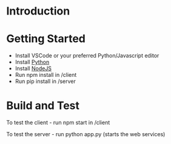 # Introduction 

# Getting Started
 - Install VSCode or your preferred Python/Javascript editor
 - Install [Python](https://www.python.org/?downloads)
 - Install [NodeJS](https://nodejs.org/en/download)
 - Run npm install in /client
 - Run pip install in /server

# Build and Test

To test the client - run npm start in /client

To test the server - run python app.py (starts the web services)
